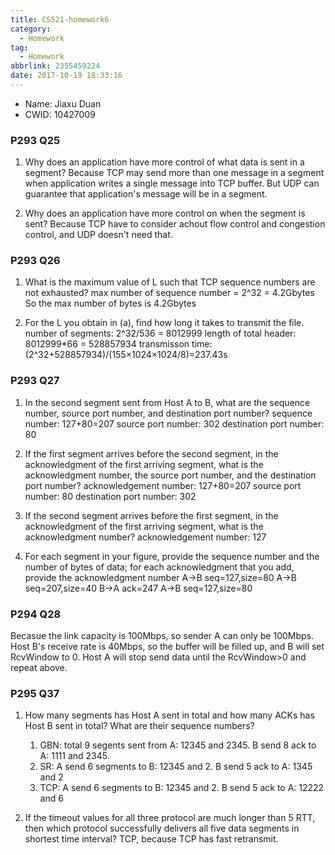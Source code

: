 ```yaml
---
title: CS521-homework6
category:
  - Homework
tag:
  - Homework
abbrlink: 2355459224
date: 2017-10-19 18:33:16
---
```


* Name: Jiaxu Duan
* CWID: 10427009


### P293 Q25 
1. Why does an application have more control of what data is sent in a segment?
Because TCP may send more than one message in a segment when application writes a single message into TCP buffer. But UDP can guarantee that application's message will be in a segment.

2. Why does an application have more control on when the segment is sent?
Because TCP have to consider achout flow control and congestion control, and UDP doesn't need that.


### P293 Q26
1. What is the maximum value of L such that TCP sequence numbers are not exhausted?
max number of sequence number = 2^32 = 4.2Gbytes
So the max number of bytes is 4.2Gbytes

2. For the L you obtain in (a), find how long it takes to transmit the file.
number of segments: 2^32/536 = 8012999
length of total header: 8012999*66 = 528857934
transmisson time: (2^32+528857934)/(155&times;1024&times;1024/8)=237.43s


### P293 Q27
1. In the second segment sent from Host A to B, what are the sequence number, source port number, and destination port number?
sequence number: 127+80=207
source port number: 302
destination port number: 80

2. If the first segment arrives before the second segment, in the acknowledgment of the first arriving segment, what is the acknowledgment number, the source port number, and the destination port number?
acknowledgement number: 127+80=207
source port number: 80
destination port number: 302

3. If the second segment arrives before the first segment, in the acknowledgment of the first arriving segment, what is the acknowledgment number?
acknowledgement number: 127

4. For each segment in your figure, provide the sequence number and the number of bytes of data; for each acknowledgment that you add, provide the acknowledgment number
A->B seq=127,size=80
A->B seq=207,size=40
B->A ack=247
A->B seq=127,size=80


### P294 Q28
Becasue the link capacity is 100Mbps, so sender A can only be 100Mbps. Host B's receive rate is 40Mbps, so the buffer will be filled up, and B will set RcvWindow to 0. Host A will stop send data until the RcvWindow>0 and repeat above.


### P295 Q37
1. How many segments has Host A sent in total and how many ACKs has Host B sent in total? What are their sequence numbers?
    1. GBN: total 9 segents sent from A: 12345 and 2345. B send 8 ack to A: 1111 and 2345. 
    2. SR: A send 6 segments to B: 12345 and 2. B send 5 ack to A: 1345 and 2
    3. TCP: A send 6 segments to B: 12345 and 2. B send 5 ack to A: 12222 and 6

2. If the timeout values for all three protocol are much longer than 5 RTT, then which protocol successfully delivers all five data segments in shortest time interval?
TCP, because TCP has fast retransmit.
